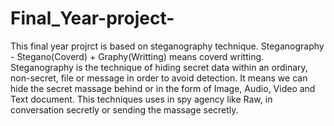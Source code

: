 # Final_Year-project-
This final year projrct is based on steganography technique.
Steganography -  Stegano(Coverd) + Graphy(Writting) means coverd writting.
Steganography is the technique of hiding secret data within an ordinary, non-secret, file or message in order to avoid detection.
It means we can hide the secret massage behind or in the form of Image, Audio, Video and Text document.
This techniques uses in spy agency like Raw, in conversation secretly or sending the massage secretly.

